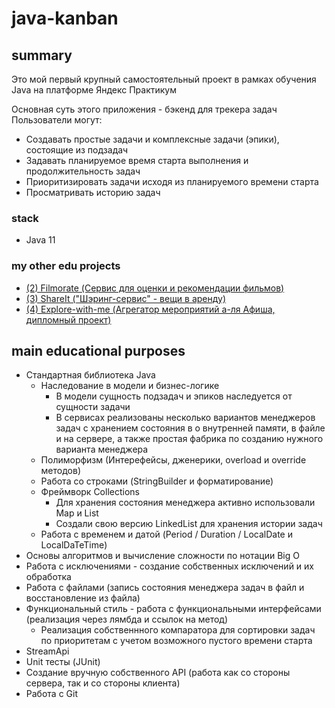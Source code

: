 # java-kanban

## summary

Это мой первый крупный самостоятельный проект в рамках обучения Java на платформе Яндекс Практикум

Основная суть этого приложения - бэкенд для трекера задач
Пользователи могут:
- Создавать простые задачи и комплексные задачи (эпики), состоящие из подзадач
- Задавать планируемое время старта выполнения и продолжительность задач
- Приоритизировать задачи исходя из планируемого времени старта
- Просматривать историю задач

### stack
- Java 11

### my other edu projects
- [(2) Filmorate (Сервис для оценки и рекомендации фильмов)](https://github.com/c0m14/java-filmorate/blob/main/README.md)
- [(3) ShareIt ("Шэринг-сервис" - вещи в аренду)](https://github.com/c0m14/java-shareit/blob/main/README.md)
- [(4) Explore-with-me (Агрегатор мероприятий а-ля Афиша, дипломный проект)](https://github.com/c0m14/graduate_java-explore-with-me/blob/main/README.md)

## main educational purposes

- Стандартная библиотека Java
  - Наследование в модели и бизнес-логике
    - В модели сущность подзадач и эпиков наследуется от сущности задачи
    - В сервисах реализованы несколько вариантов менеджеров задач с хранением состояния в о внутренней памяти, в файле и
на сервере, а также простая фабрика по созданию нужного варианта менеджера
  - Полиморфизм (Интерефейсы, дженерики, overload и override методов)
  - Работа со строками (StringBuilder и форматирование)
  - Фреймворк Collections
    - Для хранения состояния менеджера активно использовали Map и List
    - Создали свою версию LinkedList для хранения истории задач
  - Работа с временем и датой (Period / Duration / LocalDate и LocalDaTeTime)
- Основы алгоритмов и вычисление сложности по нотации Big O
- Работа с исключениями - создание собственных исключений и их обработка
- Работа с файлами (запись состояния менеджера задач в файл и восстановление из файла)
- Функциональный стиль - работа с функциональными интерфейсами (реализация через лямбда и ссылок на метод)
  - Реализация собственнного компаратора для сортировки задач по приоритетам с учетом возможного пустого времени старта
- StreamApi
- Unit тесты (JUnit)
- Создание вручную собственного API (работа как со стороны сервера, так и со стороны клиента)
- Работа с Git


